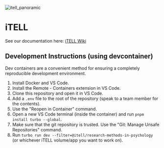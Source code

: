 ![itell_panoramic](https://github.com/user-attachments/assets/97897488-c989-4856-98b6-62abb33985b9)

# iTELL

See our documentation here: [iTELL Wiki](https://github.com/learlab/itell-strapi-demo/wiki)

## Development Instructions (using devcontainer)

Dev containers are a convenient method for ensuring a completely reproducible development environment.

1. Install Docker and VS Code.
2. Install the Remote - Containers extension in VS Code.
3. Clone this repository and open it in VS Code.
4. Add a `.env` file to the root of the repository (speak to a team member for the contents).
4. Use the "Reopen in Container" command.
5. Open a new VS Code terminal (inside the container) and run `pnpm install turbo --global`.
6. Make sure that the git repository is trusted. Use the "Git: Manage Unsafe Repositories" command.
7. Run `turbo run dev --filter=@itell/research-methods-in-psychology` (or whichever iTELL volume/app you want to work on).
